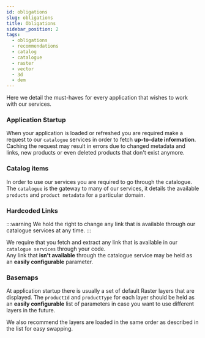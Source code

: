 ```yaml
---
id: obligations
slug: obligations
title: Obligations
sidebar_position: 2
tags:
  - obligations
  - recommendations
  - catalog
  - catalogue
  - raster
  - vector
  - 3d
  - dem
---
```


Here we detail the must-haves for every application that wishes to work with our services.

### Application Startup

When your application is loaded or refreshed you are required make a request to our `catalogue` services in order to fetch **up-to-date information**. Caching the request may result in errors due to changed metadata and links, new products or even deleted products that don't exist anymore.

### Catalog items

In order to use our services you are required to go through the catalogue. The `catalogue` is the gateway to many of our services, it details the available `products` and `product metadata` for a particular domain.

### Hardcoded Links

:::warning
We hold the right to change any link that is available through our catalogue services at any time.
:::

We require that you fetch and extract any link that is available in our `catalogue services` through your code.<br/>
Any link that **isn't available** through the catalogue service may be held as an **easily configurable** parameter.

### Basemaps

At application startup there is usually a set of default Raster layers that are displayed. 
The `productId` and `productType` for each layer should be held as an **easily configurable** list of parameters
in case you want to use different layers in the future.

We also recommend the layers are loaded in the same order as described in the list for easy swapping.
